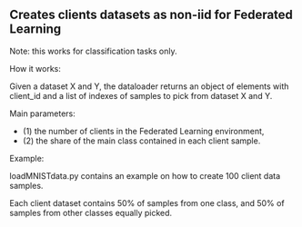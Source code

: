 ## Creates clients datasets as non-iid for Federated Learning

Note: this works for classification tasks only. 


How it works:

Given a dataset X and Y, the dataloader returns an object of elements with client_id and a list of indexes of samples to pick from dataset X and Y.

Main parameters: 

- (1) the number of clients in the Federated Learning environment,
- (2) the share of the main class contained in each client sample.

Example: 

loadMNISTdata.py contains an example on how to create 100 client data samples. 

Each client dataset contains 50% of samples from one class, and 50% of samples from other classes equally picked.


